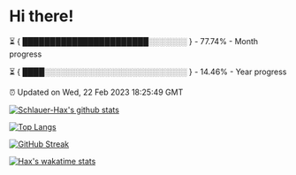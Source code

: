 # Hi there!

⏳ { ███████████████████████░░░░░░░ } - 77.74% - Month progress

⏳ { ████░░░░░░░░░░░░░░░░░░░░░░░░░░ } - 14.46% - Year progress

⏰ Updated on Wed, 22 Feb 2023 18:25:49 GMT


[![Schlauer-Hax's github stats](https://github-readme-stats.vercel.app/api?username=Schlauer-Hax&show_icons=true&theme=dark&count_private=true)](https://github.com/Schlauer-Hax)


[![Top Langs](https://github-readme-stats.vercel.app/api/top-langs/?username=Schlauer-Hax&layout=compact&theme=dark)](https://github.com/Schlauer-Hax?tab=repositories)

[![GitHub Streak](https://streak-stats.demolab.com?user=Schlauer-Hax&theme=dark)](https://git.io/streak-stats)

[![Hax's wakatime stats](https://github-readme-stats.vercel.app/api/wakatime?username=Hax&theme=dark)](https://wakatime.com/@Hax)


